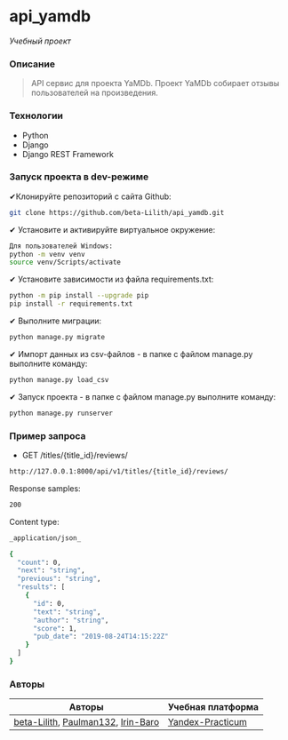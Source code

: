# api_yamdb
_Учебный проект_

### Описание
>API сервис для проекта YaMDb. Проект YaMDb собирает отзывы пользователей на произведения.

### Технологии
- Python
- Django
- Django REST Framework

### Запуск проекта в dev-режиме

✔Клонируйте репозиторий с сайта Github:

```sh
git clone https://github.com/beta-Lilith/api_yamdb.git
```

✔ Установите и активируйте виртуальное окружение:

```sh
Для пользователей Windows:
python -m venv venv
source venv/Scripts/activate
```

✔ Установите зависимости из файла requirements.txt:

```sh
python -m pip install --upgrade pip
pip install -r requirements.txt
```

✔ Выполните миграции:

```sh
python manage.py migrate
```

✔ Импорт данных из csv-файлов - в папке с файлом manage.py выполните команду:

```sh
python manage.py load_csv
```

✔ Запуск проекта - в папке с файлом manage.py выполните команду:

```sh
python manage.py runserver
```

### Пример запроса
- GET /titles/{title_id}/reviews/

```sh
http://127.0.0.1:8000/api/v1/titles/{title_id}/reviews/
```

Response samples:
```sh
200
```

Content type:
```sh
_application/json_
```

```sh
{
  "count": 0,
  "next": "string",
  "previous": "string",
  "results": [
    {
      "id": 0,
      "text": "string",
      "author": "string",
      "score": 1,
      "pub_date": "2019-08-24T14:15:22Z"
    }
  ]
}
```

### Авторы

| Авторы | Учебная платформа |
| ------ | ------ |
| [beta-Lilith](https://github.com/beta-Lilith), [Paulman132](https://github.com/Paulman132), [Irin-Baro](https://github.com/Irin-Baro)| [Yandex-Practicum](https://practicum.yandex.ru/backend-developer/) |
